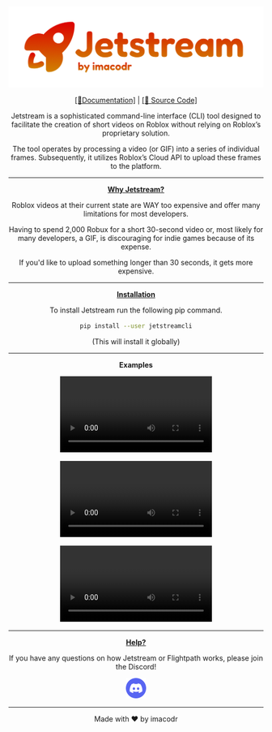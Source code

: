 [![Frame 594|690x215](https://raw.githubusercontent.com/imacodr/Jetstream/main/assets/banner.png)](https://imacodr.github.io/Jetstream)

<div align="center">

[[📘Documentation]](https://imacodr.github.io/Jetstream) | [[📁 Source Code]](https://github.com/imacodr/Jetstream)

Jetstream is a sophisticated command-line interface (CLI) tool designed to facilitate the creation of short videos on Roblox without relying on Roblox’s proprietary solution.

The tool operates by processing a video (or GIF) into a series of individual frames. Subsequently, it utilizes Roblox’s Cloud API to upload these frames to the platform.

<hr />

[**Why Jetstream?**](https://imacodr.github.io/Jetstream/)

Roblox videos at their current state are WAY too expensive and offer many limitations for most developers.

Having to spend 2,000 Robux for a short 30-second video or, most likely for many developers, a GIF, is discouraging for indie games because of its expense.

If you'd like to upload something longer than 30 seconds, it gets more expensive.

<hr />

[**Installation**](https://imacodr.github.io/Jetstream/installation/)

To install Jetstream run the following pip command.

```sh
pip install --user jetstreamcli
```

(This will install it globally)

<hr />

**Examples**

![example1](https://raw.githubusercontent.com/imacodr/Jetstream/main/assets/example1.mov)

![example2](https://raw.githubusercontent.com/imacodr/Jetstream/main/assets/example2.mov)

![example3](https://raw.githubusercontent.com/imacodr/Jetstream/main/assets/example3.mov)

<hr />


[**Help?**](https://discord.gg/UnDCJ6W7dw)

If you have any questions on how Jetstream or Flightpath works, please join the Discord!

[![1024-gold 2|40x40](./assets/discord.png)](https://discord.gg/UnDCJ6W7dw)

<hr />

Made with ❤️ by imacodr

</div>
